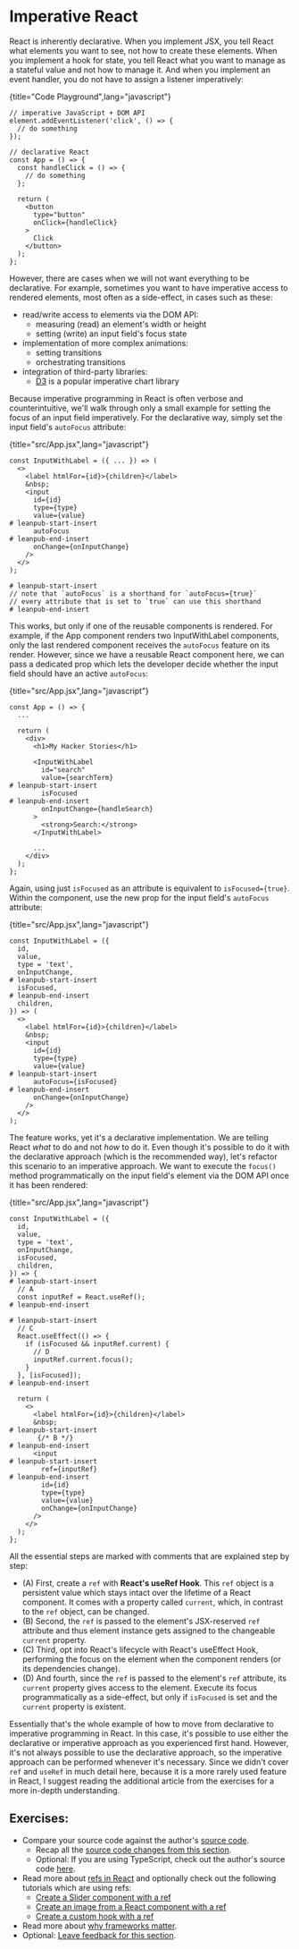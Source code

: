# Imperative React

React is inherently declarative. When you implement JSX, you tell React what elements you want to see, not how to create these elements. When you implement a hook for state, you tell React what you want to manage as a stateful value and not how to manage it. And when you implement an event handler, you do not have to assign a listener imperatively:

{title="Code Playground",lang="javascript"}
~~~~~~~
// imperative JavaScript + DOM API
element.addEventListener('click', () => {
  // do something
});

// declarative React
const App = () => {
  const handleClick = () => {
    // do something
  };

  return (
    <button
      type="button"
      onClick={handleClick}
    >
      Click
    </button>
  );
};
~~~~~~~

However, there are cases when we will not want everything to be declarative. For example, sometimes you want to have imperative access to rendered elements, most often as a side-effect, in cases such as these:

* read/write access to elements via the DOM API:
  * measuring (read) an element's width or height
  * setting (write) an input field's focus state
* implementation of more complex animations:
  * setting transitions
  * orchestrating transitions
* integration of third-party libraries:
  * [D3](https://d3js.org) is a popular imperative chart library

Because imperative programming in React is often verbose and counterintuitive, we'll walk through only a small example for setting the focus of an input field imperatively. For the declarative way, simply set the input field's `autoFocus` attribute:

{title="src/App.jsx",lang="javascript"}
~~~~~~~
const InputWithLabel = ({ ... }) => (
  <>
    <label htmlFor={id}>{children}</label>
    &nbsp;
    <input
      id={id}
      type={type}
      value={value}
# leanpub-start-insert
      autoFocus
# leanpub-end-insert
      onChange={onInputChange}
    />
  </>
);

# leanpub-start-insert
// note that `autoFocus` is a shorthand for `autoFocus={true}`
// every attribute that is set to `true` can use this shorthand
# leanpub-end-insert
~~~~~~~

This works, but only if one of the reusable components is rendered. For example, if the App component renders two InputWithLabel components, only the last rendered component receives the `autoFocus` feature on its render. However, since we have a reusable React component here, we can pass a dedicated prop which lets the developer decide whether the input field should have an active `autoFocus`:

{title="src/App.jsx",lang="javascript"}
~~~~~~~
const App = () => {
  ...

  return (
    <div>
      <h1>My Hacker Stories</h1>

      <InputWithLabel
        id="search"
        value={searchTerm}
# leanpub-start-insert
        isFocused
# leanpub-end-insert
        onInputChange={handleSearch}
      >
        <strong>Search:</strong>
      </InputWithLabel>

      ...
    </div>
  );
};
~~~~~~~

Again, using just `isFocused` as an attribute is equivalent to `isFocused={true}`. Within the component, use the new prop for the input field's `autoFocus` attribute:

{title="src/App.jsx",lang="javascript"}
~~~~~~~
const InputWithLabel = ({
  id,
  value,
  type = 'text',
  onInputChange,
# leanpub-start-insert
  isFocused,
# leanpub-end-insert
  children,
}) => (
  <>
    <label htmlFor={id}>{children}</label>
    &nbsp;
    <input
      id={id}
      type={type}
      value={value}
# leanpub-start-insert
      autoFocus={isFocused}
# leanpub-end-insert
      onChange={onInputChange}
    />
  </>
);
~~~~~~~

The feature works, yet it's a declarative implementation. We are telling React *what* to do and not *how* to do it. Even though it's possible to do it with the declarative approach (which is the recommended way), let's refactor this scenario to an imperative approach. We want to execute the `focus()` method programmatically on the input field's element via the DOM API once it has been rendered:

{title="src/App.jsx",lang="javascript"}
~~~~~~~
const InputWithLabel = ({
  id,
  value,
  type = 'text',
  onInputChange,
  isFocused,
  children,
}) => {
# leanpub-start-insert
  // A
  const inputRef = React.useRef();
# leanpub-end-insert

# leanpub-start-insert
  // C
  React.useEffect(() => {
    if (isFocused && inputRef.current) {
      // D
      inputRef.current.focus();
    }
  }, [isFocused]);
# leanpub-end-insert

  return (
    <>
      <label htmlFor={id}>{children}</label>
      &nbsp;
# leanpub-start-insert
       {/* B */}
# leanpub-end-insert
      <input
# leanpub-start-insert
        ref={inputRef}
# leanpub-end-insert
        id={id}
        type={type}
        value={value}
        onChange={onInputChange}
      />
    </>
  );
};
~~~~~~~

All the essential steps are marked with comments that are explained step by step:

* (A) First, create a `ref` with **React's useRef Hook**. This `ref` object is a persistent value which stays intact over the lifetime of a React component. It comes with a property called `current`, which, in contrast to the `ref` object, can be changed.
* (B) Second, the `ref` is passed to the element's JSX-reserved `ref` attribute and thus element instance gets assigned to the changeable `current` property.
* (C) Third, opt into React's lifecycle with React's useEffect Hook, performing the focus on the element when the component renders (or its dependencies change).
* (D) And fourth, since the `ref` is passed to the element's `ref` attribute, its `current` property gives access to the element. Execute its focus programmatically as a side-effect, but only if `isFocused` is set and the `current` property is existent.

Essentially that's the whole example of how to move from declarative to imperative programming in React. In this case, it's possible to use either the declarative or imperative approach as you experienced first hand. However, it's not always possible to use the declarative approach, so the imperative approach can be performed whenever it's necessary. Since we didn't cover `ref` and `useRef` in much detail here, because it is a more rarely used feature in React, I suggest reading the additional article from the exercises for a more in-depth understanding.

## Exercises:

* Compare your source code against the author's [source code](https://bit.ly/3dx5KRA).
  * Recap all the [source code changes from this section](https://bit.ly/3S4mq25).
  * Optional: If you are using TypeScript, check out the author's source code [here](https://bit.ly/3fpKxJR).
* Read more about [refs in React](https://www.robinwieruch.de/react-ref/) and optionally check out the following tutorials which are using refs:
  * [Create a Slider component with a ref](https://www.robinwieruch.de/react-slider/)
  * [Create an image from a React component with a ref](https://www.robinwieruch.de/react-component-to-image/)
  * [Create a custom hook with a ref](https://www.robinwieruch.de/react-custom-hook-check-if-overflow/)
* Read more about [why frameworks matter](https://www.robinwieruch.de/why-frameworks-matter/).
* Optional: [Leave feedback for this section](https://forms.gle/nABoW2tKAPd1yVkv7).